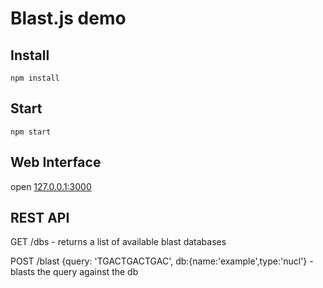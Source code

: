 # Blast.js demo 


## Install

```
npm install
```

## Start

```
npm start
```

## Web Interface

open [127.0.0.1:3000](http://127.0.0.1:3000)

## REST API

GET /dbs - returns a list of available blast databases

POST /blast {query: 'TGACTGACTGAC', db:{name:'example',type:'nucl'} - blasts the query against the db